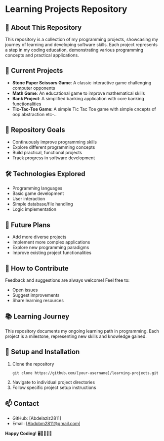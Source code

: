# Learning Projects Repository

## 🚀 About This Repository

This repository is a collection of my programming projects, showcasing my journey of learning and developing software skills. Each project represents a step in my coding education, demonstrating various programming concepts and practical applications.

## 📂 Current Projects

- **Stone Paper Scissors Game**: A classic interactive game challenging computer opponents
- **Math Game**: An educational game to improve mathematical skills
- **Bank Project**: A simplified banking application with core banking functionalities
- **Tic-Tac-Toe Game**: A simple Tic Tac Toe game with simple cncepts of oop abstraction etc-..

## 🎯 Repository Goals

- Continuously improve programming skills
- Explore different programming concepts
- Build practical, functional projects
- Track progress in software development

## 🛠 Technologies Explored

- Programming languages
- Basic game development
- User interaction
- Simple database/file handling
- Logic implementation

## 🌱 Future Plans

- Add more diverse projects
- Implement more complex applications
- Explore new programming paradigms
- Improve existing project functionalities

## 🤝 How to Contribute

Feedback and suggestions are always welcome! Feel free to:
- Open issues
- Suggest improvements
- Share learning resources

## 📚 Learning Journey

This repository documents my ongoing learning path in programming. Each project is a milestone, representing new skills and knowledge gained.

## 🔧 Setup and Installation

1. Clone the repository
   ```
   git clone https://github.com/[your-username]/learning-projects.git
   ```
2. Navigate to individual project directories
3. Follow specific project setup instructions

## 📫 Contact

- GitHub: [Abdelaziz2811]
- Email: [Abdobm2811@gmail.com]

**Happy Coding!** 🖥️👨‍💻👩‍💻
